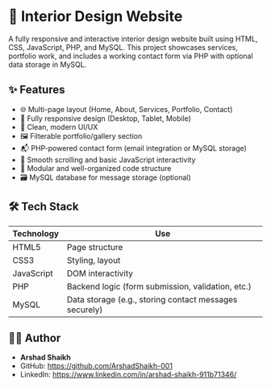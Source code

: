 # 🏡 Interior Design Website

A fully responsive and interactive interior design website built using HTML, CSS, JavaScript, PHP, and MySQL. This project showcases services, portfolio work, and includes a working contact form via PHP with optional data storage in MySQL.

## ✨ Features

- 🌐 Multi-page layout (Home, About, Services, Portfolio, Contact)
- 📱 Fully responsive design (Desktop, Tablet, Mobile)
- 🎨 Clean, modern UI/UX
- 🖼️ Filterable portfolio/gallery section
- 📬 PHP-powered contact form (email integration or MySQL storage)
- 🔄 Smooth scrolling and basic JavaScript interactivity
- 🧩 Modular and well-organized code structure
- 🗃️ MySQL database for message storage (optional)

## 🛠️ Tech Stack

| Technology | Use                                                    |
|------------|--------------------------------------------------------|
| HTML5      | Page structure                                         |
| CSS3       | Styling, layout                                        |
| JavaScript | DOM interactivity                                      |
| PHP        | Backend logic (form submission, validation, etc.)      |
| MySQL      | Data storage (e.g., storing contact messages securely) |

## 🙋‍♀️ Author

- **Arshad Shaikh**
- GitHub: https://github.com/ArshadShaikh-001
- LinkedIn: https://www.linkedin.com/in/arshad-shaikh-911b71346/


